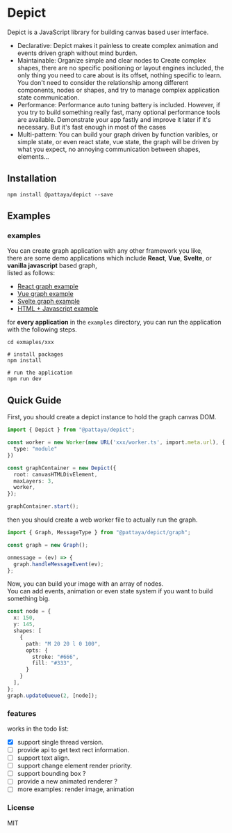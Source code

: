 # Depict

Depict is a JavaScript library for building canvas based user interface.

- Declarative: Depict makes it painless to create complex animation and events driven graph without mind burden.
- Maintainable: Organize simple and clear nodes to Create complex shapes, there are no specific positioning or layout engines included, the only thing you need to care about is its offset, nothing specific to learn. You don't need to consider the relationship among different components, nodes or shapes, and try to manage complex application state communication.
- Performance: Performance auto tuning battery is included. However, if you try to build something really fast, many optional performance tools are available. Demonstrate your app fastly and improve it later if it's necessary. But it's fast enough in most of the cases 
- Multi-pattern: You can build your graph driven by function varibles, or simple state, or even react state, vue state, the graph will be driven by what you expect, no annoying communication between shapes, elements...

## Installation

`npm install @pattaya/depict --save`

## Examples

### examples

You can create graph application with any other framework you like,    
there are some demo applications which include **React**, **Vue**, **Svelte**, or **vanilla javascript** based graph,  
listed as follows:  

- [React graph example](https://github.com/challenai/depict/blob/main/examples/react-graph/README.md)
- [Vue graph example](https://github.com/challenai/depict/blob/main/examples/vue-graph/README.md)
- [Svelte graph example](https://github.com/challenai/depict/blob/main/examples/svelte-graph/README.md)
- [HTML + Javascript example](https://github.com/challenai/depict/blob/main/examples/vanilla/README.md)

for **every application** in the `examples` directory, you can run the application with the following steps.  

```shell
cd exmaples/xxx

# install packages
npm install

# run the application
npm run dev
```

## Quick Guide 

First, you should create a depict instance to hold the graph canvas DOM.

```ts
import { Depict } from "@pattaya/depict";

const worker = new Worker(new URL('xxx/worker.ts', import.meta.url), {
  type: "module"
})

const graphContainer = new Depict({
  root: canvasHTMLDivElement,
  maxLayers: 3,
  worker,
});

graphContainer.start();
```

then you should create a web worker file to actually run the graph.

```ts
import { Graph, MessageType } from "@pattaya/depict/graph";

const graph = new Graph();

onmessage = (ev) => {
  graph.handleMessageEvent(ev);
};
```

Now, you can build your image with an array of nodes.  
You can add events, animation or even state system if you want to build something big.

```ts
const node = {
  x: 150,
  y: 145,
  shapes: [
    {
      path: "M 20 20 l 0 100",
      opts: {
        stroke: "#666",
        fill: "#333",
      }
    }
  ],
};
graph.updateQueue(2, [node]);
```

### features

works in the todo list:   
- [x] support single thread version.
- [ ] provide api to get text rect information.
- [ ] support text align.
- [ ] support change element render priority.
- [ ] support bounding box ?
- [ ] provide a new animated renderer ?
- [ ] more examples: render image, animation

### License

MIT
